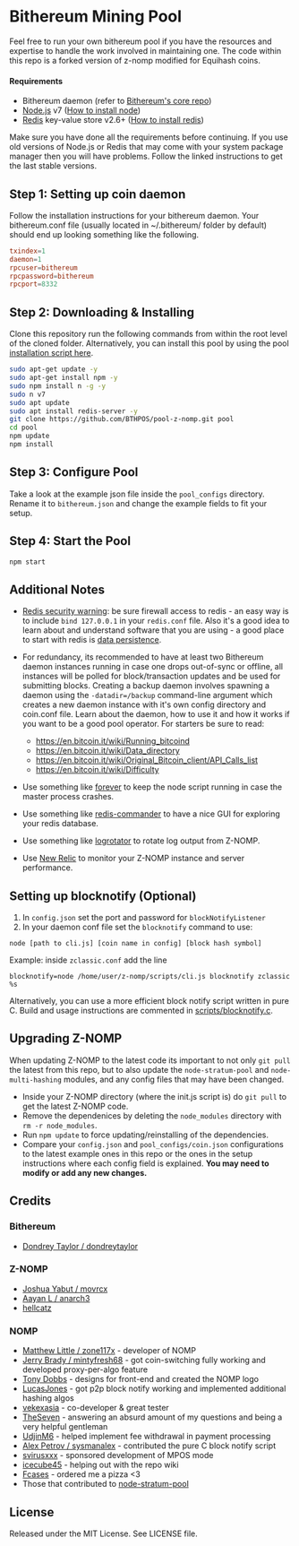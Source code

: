 # Bithereum Mining Pool

Feel free to run your own bithereum pool if you have the resources and expertise to handle the work involved in maintaining one. The code within this repo is a forked version of z-nomp modified for Equihash coins. 

#### Requirements
* Bithereum daemon (refer to [Bithereum's core repo](https://github.com/BTHPOS/BTH))
* [Node.js](http://nodejs.org/) v7 ([How to install node](https://github.com/joyent/node/wiki/Installing-Node.js-via-package-manager))
* [Redis](http://redis.io/) key-value store v2.6+ ([How to install redis](http://redis.io/topics/quickstart))

Make sure you have done all the requirements before continuing. If you use old versions of Node.js or Redis that may come with your system package manager then you will have problems. Follow the linked instructions to get the last stable versions.

## Step 1: Setting up coin daemon
Follow the installation instructions for your bithereum daemon. Your bithereum.conf file (usually located in ~/.bithereum/ folder by default) should end up looking something like the following.
```conf
txindex=1
daemon=1
rpcuser=bithereum
rpcpassword=bithereum
rpcport=8332
```

## Step 2: Downloading & Installing
Clone this repository run the following commands from within the root level of the cloned folder. Alternatively, you can install this pool by using the pool [installation script here](https://github.com/BTHPOS/installation-scripts).

```bash
sudo apt-get update -y
sudo apt-get install npm -y
sudo npm install n -g -y
sudo n v7
sudo apt update
sudo apt install redis-server -y
git clone https://github.com/BTHPOS/pool-z-nomp.git pool
cd pool
npm update
npm install
```

## Step 3: Configure Pool
Take a look at the example json file inside the `pool_configs` directory. Rename it to `bithereum.json` and change the
example fields to fit your setup.

## Step 4: Start the Pool

```bash
npm start
```

## Additional Notes

* [Redis security warning](http://redis.io/topics/security): be sure firewall access to redis - an easy way is to
include `bind 127.0.0.1` in your `redis.conf` file. Also it's a good idea to learn about and understand software that
you are using - a good place to start with redis is [data persistence](http://redis.io/topics/persistence).

* For redundancy, its recommended to have at least two Bithereum daemon instances running in case one drops out-of-sync or offline,
all instances will be polled for block/transaction updates and be used for submitting blocks. Creating a backup daemon
involves spawning a daemon using the `-datadir=/backup` command-line argument which creates a new daemon instance with
it's own config directory and coin.conf file. Learn about the daemon, how to use it and how it works if you want to be
a good pool operator. For starters be sure to read:
   * https://en.bitcoin.it/wiki/Running_bitcoind
   * https://en.bitcoin.it/wiki/Data_directory
   * https://en.bitcoin.it/wiki/Original_Bitcoin_client/API_Calls_list
   * https://en.bitcoin.it/wiki/Difficulty
   
* Use something like [forever](https://github.com/nodejitsu/forever) to keep the node script running
in case the master process crashes. 

* Use something like [redis-commander](https://github.com/joeferner/redis-commander) to have a nice GUI
for exploring your redis database.

* Use something like [logrotator](http://www.thegeekstuff.com/2010/07/logrotate-examples/) to rotate log 
output from Z-NOMP.

* Use [New Relic](http://newrelic.com/) to monitor your Z-NOMP instance and server performance.

## Setting up blocknotify (Optional)
1. In `config.json` set the port and password for `blockNotifyListener`
2. In your daemon conf file set the `blocknotify` command to use:
```
node [path to cli.js] [coin name in config] [block hash symbol]
```
Example: inside `zclassic.conf` add the line
```
blocknotify=node /home/user/z-nomp/scripts/cli.js blocknotify zclassic %s
```

Alternatively, you can use a more efficient block notify script written in pure C. Build and usage instructions
are commented in [scripts/blocknotify.c](scripts/blocknotify.c).

## Upgrading Z-NOMP
When updating Z-NOMP to the latest code its important to not only `git pull` the latest from this repo, but to also update
the `node-stratum-pool` and `node-multi-hashing` modules, and any config files that may have been changed.
* Inside your Z-NOMP directory (where the init.js script is) do `git pull` to get the latest Z-NOMP code.
* Remove the dependenices by deleting the `node_modules` directory with `rm -r node_modules`.
* Run `npm update` to force updating/reinstalling of the dependencies.
* Compare your `config.json` and `pool_configs/coin.json` configurations to the latest example ones in this repo or the ones in the setup instructions where each config field is explained. <b>You may need to modify or add any new changes.</b>

Credits
-------
### Bithereum
* [Dondrey Taylor / dondreytaylor](https://github.com/dondreytaylor)

### Z-NOMP
* [Joshua Yabut / movrcx](https://github.com/joshuayabut)
* [Aayan L / anarch3](https://github.com/aayanl)
* [hellcatz](https://github.com/hellcatz)

### NOMP
* [Matthew Little / zone117x](https://github.com/zone117x) - developer of NOMP
* [Jerry Brady / mintyfresh68](https://github.com/bluecircle) - got coin-switching fully working and developed proxy-per-algo feature
* [Tony Dobbs](http://anthonydobbs.com) - designs for front-end and created the NOMP logo
* [LucasJones](//github.com/LucasJones) - got p2p block notify working and implemented additional hashing algos
* [vekexasia](//github.com/vekexasia) - co-developer & great tester
* [TheSeven](//github.com/TheSeven) - answering an absurd amount of my questions and being a very helpful gentleman
* [UdjinM6](//github.com/UdjinM6) - helped implement fee withdrawal in payment processing
* [Alex Petrov / sysmanalex](https://github.com/sysmanalex) - contributed the pure C block notify script
* [svirusxxx](//github.com/svirusxxx) - sponsored development of MPOS mode
* [icecube45](//github.com/icecube45) - helping out with the repo wiki
* [Fcases](//github.com/Fcases) - ordered me a pizza <3
* Those that contributed to [node-stratum-pool](//github.com/zone117x/node-stratum-pool#credits)

License
-------
Released under the MIT License. See LICENSE file.
